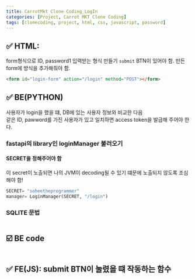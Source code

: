 ```yaml
---
title: CarrotMkt Clone Coding_LogIn
categories: [Project, Carrot MKT Clone Coding]
tags: [clonecoding, project, html, css, javascript, password]
---
```


## ✅ **HTML**:

form형식으로 ID, password1 입력받는 형식 만들기
`submit` BTN이 있어야 함.
만든 form에 방식을 추가해줘야 함.

```html
<form id="login-form" action="/login" method="POST"></form>
```

## ✅ **BE(PYTHON)**

사용자가 login을 했을 떄, DB에 있는 사용자 정보와 비교한 다음  
같은 ID, pawword를 가진 사용자가 있고 일치하면 access token을 발급해 주어야 한다.

### fastapi의 library인 loginManager 불러오기

#### SECRET을 정해주어야 함

이 secret이 노출되면 나의 JVM이 decoding될 수 있기 떄문에 노출되지 않도록 조심해야 함!

```python
SECRET= "soheetheprogrammer"
manager= LoginManager(SECRET, "/login")
```

### SQLITE 문법

```sql

```

## ☑️ BE code

```python

```

## ✅ **FE(JS)**: submit BTN이 눌렸을 떄 작동하는 함수
